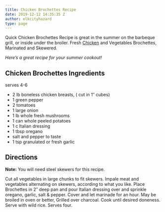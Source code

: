 ```yaml
---
title: Chicken Brochettes Recipe
date: 2019-12-12 14:35:35 Z
author: elkcityhazard
type: page
---
```


Quick Chicken Brochettes Recipe is great in the summer on the barbeque grill, or inside under the broiler. Fresh [Chicken][1] and Vegetables Brochettes, Marinated and Skewered.

_Here&#8217;s a great recipe for your summer cookout!_

## Chicken Brochettes Ingredients

serves 4-6

  * 2 lb boneless chicken breasts, ( cut in 1&#8243; cubes)
  * 1 green pepper
  * 2 tomatoes
  * 1 large onion
  * 1 lb whole fresh mushrooms
  * 1 can whole peeled potatoes
  * 1 c Italian dressing
  * 1 tbsp oregano
  * salt and pepper to taste
  * 1 tsp granulated or fresh garlic

## Directions

**Note:** You will need steel skewers for this recipe.

Cut all vegetables in large chunks to fit skewers. Impale meat and vegetables alternating on skewers, according to what you like. Place Brochettes in 2&#8243; deep pan and pour Italian dressing over and sprinkle oregano, garlic, salt & pepper. Cover and let marinade for an hour. May be broiled in oven or better, Grilled over charcoal. Cook until desired doneness. Serve with wild rice. Serves four.

 [1]: /wordpress/quick-and-easy-chicken-recipes/